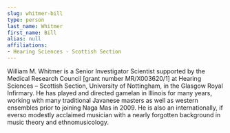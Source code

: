 ```yaml
---
slug: whitmer-bill
type: person
last_name: Whitmer
first_name: Bill
alias: null
affiliations:
- Hearing Sciences - Scottish Section
---
```


William M. Whitmer is a Senior Investigator Scientist supported by the Medical Research Council [grant number MR/X003620/1] at Hearing Sciences – Scottish Section, University of Nottingham, in the Glasgow Royal Infirmary. He has played and directed gamelan in Illinois for many years, working with many traditional Javanese masters as well as western ensembles prior to joining Naga Mas in 2009. He is also an internationally, if everso modestly acclaimed musician with a nearly forgotten background in music theory and ethnomusicology.